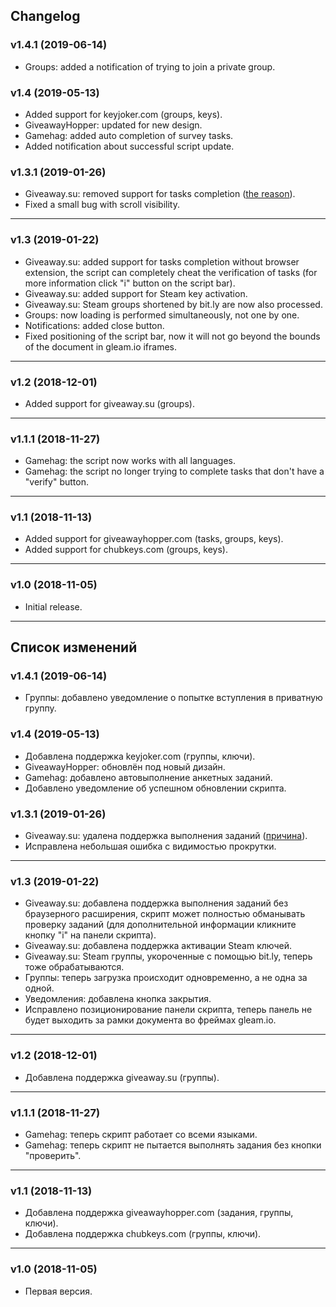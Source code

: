 ## Changelog
### v1.4.1 (2019-06-14)
* Groups: added a notification of trying to join a private group.
### v1.4 (2019-05-13)
* Added support for keyjoker.com (groups, keys).
* GiveawayHopper: updated for new design.
* Gamehag: added auto completion of survey tasks.
* Added notification about successful script update.
### v1.3.1 (2019-01-26)
* Giveaway.su: removed support for tasks completion ([the reason](https://github.com/longnull/GiveawayCompanion/issues/1#issuecomment-457699811)).
* Fixed a small bug with scroll visibility.
***
### v1.3 (2019-01-22)
* Giveaway.su: added support for tasks completion without browser extension, the script can completely cheat the verification of tasks (for more information click "i" button on the script bar).
* Giveaway.su: added support for Steam key activation.
* Giveaway.su: Steam groups shortened by bit.ly are now also processed.
* Groups: now loading is performed simultaneously, not one by one.
* Notifications: added close button.
* Fixed positioning of the script bar, now it will not go beyond the bounds of the document in gleam.io iframes.
***
### v1.2 (2018-12-01)
* Added support for giveaway.su (groups).
***
### v1.1.1 (2018-11-27)
* Gamehag: the script now works with all languages.
* Gamehag: the script no longer trying to complete tasks that don't have a "verify" button.
***
### v1.1 (2018-11-13)
* Added support for giveawayhopper.com (tasks, groups, keys).
* Added support for chubkeys.com (groups, keys).
***
### v1.0 (2018-11-05)
* Initial release.

***

## Список изменений
### v1.4.1 (2019-06-14)
* Группы: добавлено уведомление о попытке вступления в приватную группу.
### v1.4 (2019-05-13)
* Добавлена поддержка keyjoker.com (группы, ключи).
* GiveawayHopper: обновлён под новый дизайн.
* Gamehag: добавлено автовыполнение анкетных заданий.
* Добавлено уведомление об успешном обновлении скрипта.
### v1.3.1 (2019-01-26)
* Giveaway.su: удалена поддержка выполнения заданий ([причина](https://github.com/longnull/GiveawayCompanion/issues/1#issuecomment-457699811)).
* Исправлена ​​небольшая ошибка с видимостью прокрутки.
***
### v1.3 (2019-01-22)
* Giveaway.su: добавлена поддержка выполнения заданий без браузерного расширения, скрипт может полностью обманывать проверку заданий (для дополнительной информации кликните кнопку "i" на панели скрипта).
* Giveaway.su: добавлена поддержка активации Steam ключей.
* Giveaway.su: Steam группы, укороченные с помощью bit.ly, теперь тоже обрабатываются.
* Группы: теперь загрузка происходит одновременно, а не одна за одной.
* Уведомления: добавлена кнопка закрытия.
* Исправлено позиционирование панели скрипта, теперь панель не будет выходить за рамки документа во фреймах gleam.io.
***
### v1.2 (2018-12-01)
* Добавлена поддержка giveaway.su (группы).
***
### v1.1.1 (2018-11-27)
* Gamehag: теперь скрипт работает со всеми языками.
* Gamehag: теперь скрипт не пытается выполнять задания без кнопки "проверить".
***
### v1.1 (2018-11-13)
* Добавлена поддержка giveawayhopper.com (задания, группы, ключи).
* Добавлена поддержка chubkeys.com (группы, ключи).
***
### v1.0 (2018-11-05)
* Первая версия.